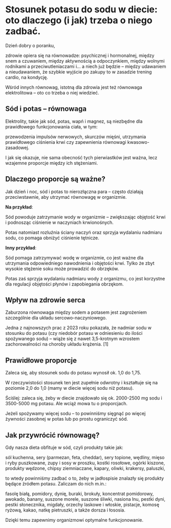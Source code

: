 # Stosunek potasu do sodu w diecie: oto dlaczego (i jak) trzeba o niego zadbać.

Dzień dobry o poranku,

zdrowie opiera się na równowadze: psychicznej i hormonalnej, między snem a czuwaniem, między aktywnością a odpoczynkiem, między wolnymi rodnikami a przeciwutleniaczami i… a niech już będzie – między udawaniem a nieudawaniem, że szybkie wyjście po zakupy to w zasadzie trening cardio, na kondycję.

Wśród innych równowag, istotną dla zdrowia jest też równowaga elektrolitowa – oto co trzeba o niej wiedzieć.

## Sód i potas – równowaga

Elektrolity, takie jak sód, potas, wapń i magnez, są niezbędne dla prawidłowego funkcjonowania ciała, w tym:

przewodzenia impulsów nerwowych, skurczów mięśni, utrzymania prawidłowego ciśnienia krwi czy zapewnienia równowagi kwasowo-zasadowej.

I jak się okazuje, nie sama obecność tych pierwiastków jest ważna, lecz wzajemne proporcje między ich stężeniami.

## Dlaczego proporcje są ważne?

Jak dzień i noc, sód i potas to nierozłączna para – często działają przeciwstawnie, aby utrzymać równowagę w organizmie.

**Na przykład**:

Sód powoduje zatrzymanie wody w organizmie – zwiększając objętość krwi i podnosząc ciśnienie w naczyniach krwionośnych.

Potas natomiast rozluźnia ściany naczyń oraz sprzyja wydalaniu nadmiaru sodu, co pomaga obniżyć ciśnienie tętnicze.

**Inny przykład**:

Sód pomaga zatrzymywać wodę w organizmie, co jest ważne dla utrzymania odpowiedniego nawodnienia i objętości krwi. Tylko że zbyt wysokie stężenie soku może prowadzić do obrzęków.

Potas zaś sprzyja wydalaniu nadmiaru wody z organizmu, co jest korzystne dla regulacji objętości płynów i zapobiegania obrzękom.

## Wpływ na zdrowie serca

Zaburzona równowaga między sodem a potasem jest zagrożeniem szczególnie dla układu sercowo-naczyniowego.

Jedna z najnowszych prac z 2023 roku pokazała, że nadmiar sodu w stosunku do potasu (czy niedobór potasu w odniesieniu do ilości spożywanego sodu) – wiąże się z nawet 3,5-krotnym wzrostem zachorowalności na choroby układu krążenia. [1]

## Prawidłowe proporcje

Zaleca się, aby stosunek sodu do potasu wynosił ok. 1,0 do 1,75.

W rzeczywistości stosunek ten jest zupełnie odwrotny i kształtuje się na poziomie 2,0 do 1,0 (mamy w diecie więcej sodu niż potasu).

Ściślej: zaleca się, żeby w diecie znajdowało się ok. 2000-2500 mg sodu i 3500-5000 mg potasu. Ale wciąż mowa tu o proporcjach.

Jeżeli spożywamy więcej sodu – to powinniśmy sięgnąć po więcej żywności zasobnej w potas lub po prostu ograniczyć sód.

## Jak przywrócić równowagę?

Gdy nasza dieta obfituje w sód, czyli produkty takie jak:

sól kuchenna, sery (parmezan, feta, cheddar), sery topione, wędliny, mięso i ryby puszkowane, zupy i sosy w proszku, kostki rosołowe, ogórki kiszone, produkty wędzone, chipsy ziemniaczane, kapary, oliwki, krakersy, paluszki,

to wtedy powinniśmy zadbać o to, żeby w jadłospisie znalazły się produkty będące źródłem potasu. Zaliczam do nich m.in.:

fasolę białą, pomidory, dynię, buraki, brokuły, koncentrat pomidorowy, awokado, banany, suszone morele, suszone śliwki, nasiona lnu, pestki dyni, pestki słonecznika, migdały, orzechy laskowe i włoskie, pistacje, komosę ryżową, kakao, natkę pietruszki, a także dorsza i łososia.

Dzięki temu zapewnimy organizmowi optymalne funkcjonowanie.